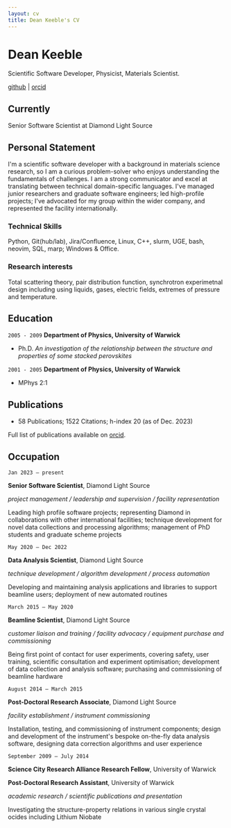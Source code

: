 ```yaml
---
layout: cv
title: Dean Keeble's CV
---
```



# Dean Keeble
Scientific Software Developer, Physicist, Materials Scientist. 

<div id="webaddress">
<a href="https://github.com/keeble">github</a> |
<a href="https://orcid.org/0000-0003-4225-3770">orcid</a>
</div>

## Currently

Senior Software Scientist at Diamond Light Source

## Personal Statement

I'm a scientific software developer with a background in materials science research, so I am a curious problem-solver who enjoys understanding the fundamentals of challenges. I am a strong communicator and excel at translating between technical domain-specific languages. I've managed junior researchers and graduate software engineers; led high-profile projects; I've advocated for my group within the wider company, and represented the facility internationally.  

### Technical Skills

Python, Git(hub/lab), Jira/Confluence, Linux, C++, slurm, UGE, bash, neovim, SQL, marp; Windows & Office. 

### Research interests

Total scattering theory, pair distribution function, synchrotron experimetnal design including using liquids, gases, electric fields, extremes of pressure and temperature. 

## Education

`2005 - 2009`
__Department of Physics, University of Warwick__
- Ph.D. _An investigation of the relationship between the structure and properties of some stacked perovskites_

`2001 - 2005`
__Department of Physics, University of Warwick__
- MPhys 2:1


## Publications

- 58 Publications;  1522 Citations;  h-index 20 (as of Dec. 2023)

Full list of publications available on [orcid](https://orcid.org/0000-0003-4225-3770).


## Occupation
`Jan 2023 – present`

__Senior Software Scientist__, Diamond Light Source	

_project management / leadership and supervision / facility representation_

Leading high profile software projects; representing Diamond in collaborations with other international facilities; technique development for novel data collections and processing algorithms; management of PhD students and graduate scheme projects


`May 2020 – Dec 2022`

__Data Analysis Scientist__, Diamond Light Source	

_technique development / algorithm development / process automation_

Developing and maintaining analysis applications and libraries to support beamline users; deployment of new automated routines

`March 2015 – May 2020`

__Beamline Scientist__, Diamond Light Source	

_customer liaison and training / facility advocacy / equipment purchase and commissioning_

Being first point of contact for user experiments, covering safety, user training, scientific consultation and experiment optimisation; development of data collection and analysis software; purchasing and commissioning of beamline hardware

`August 2014 – March 2015`

__Post-Doctoral Research Associate__, Diamond Light Source

_facility establishment / instrument commissioning_

Installation, testing, and commissioning of instrument components; design and development of the instrument's bespoke on-the-fly data analysis software, designing data correction algorithms and user experience

`September 2009 – July 2014`

__Science City Research Alliance Research Fellow__, University of Warwick	


__Post-Doctoral Research Assistant__, University of Warwick	


_academic research / scientific publications and presentation_

Investigating the structure-property relations in various single crystal ocides including Lithium Niobate

<!-- ### Footer

Last updated: December 2023 -->
